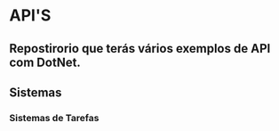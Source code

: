 # API'S

## Repostirorio que terás vários exemplos de API com DotNet.

## Sistemas

### Sistemas de Tarefas
